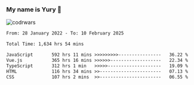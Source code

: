 ### My name is Yury 👋 
![codrwars](https://www.codewars.com/users/litury/badges/micro) 


<!--START_SECTION:waka-->

```txt
From: 28 January 2022 - To: 10 February 2025

Total Time: 1,634 hrs 54 mins

JavaScript       592 hrs 11 mins >>>>>>>>>----------------   36.22 %
Vue.js           365 hrs 16 mins >>>>>>-------------------   22.34 %
TypeScript       312 hrs 1 min   >>>>>--------------------   19.09 %
HTML             116 hrs 34 mins >>-----------------------   07.13 %
CSS              107 hrs 2 mins  >>-----------------------   06.55 %
```

<!--END_SECTION:waka-->

